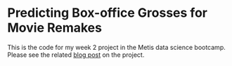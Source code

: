 Predicting Box-office Grosses for Movie Remakes
======

This is the code for my week 2 project in the Metis data science bootcamp. Please see the related [blog post](http://prathinavelu.github.io/) on the project.   
